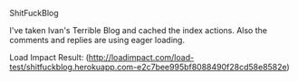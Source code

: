 ShitFuckBlog

I've taken Ivan's Terrible Blog and cached the index actions. Also the comments and replies are using eager loading.

Load Impact Result: (http://loadimpact.com/load-test/shitfuckblog.herokuapp.com-e2c7bee995bf8088490f28cd58e8582e)



